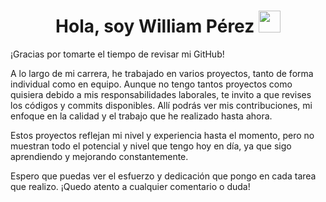 <h1 align="center">Hola, soy William Pérez <img src="https://media.giphy.com/media/hvRJCLFzcasrR4ia7z/giphy.gif" width="35"></h1> <p>¡Gracias por tomarte el tiempo de revisar mi GitHub!</p> <p>A lo largo de mi carrera, he trabajado en varios proyectos, tanto de forma individual como en equipo. Aunque no tengo tantos proyectos como quisiera debido a mis responsabilidades laborales, te invito a que revises los códigos y commits disponibles. Allí podrás ver mis contribuciones, mi enfoque en la calidad y el trabajo que he realizado hasta ahora.</p> <p>Estos proyectos reflejan mi nivel y experiencia hasta el momento, pero no muestran todo el potencial y nivel que tengo hoy en día, ya que sigo aprendiendo y mejorando constantemente.</p> <p>Espero que puedas ver el esfuerzo y dedicación que pongo en cada tarea que realizo. ¡Quedo atento a cualquier comentario o duda!</p>
